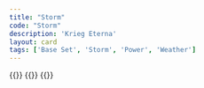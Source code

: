 ```yaml
---
title: "Storm"
code: "Storm"
description: 'Krieg Eterna'
layout: card
tags: ['Base Set', 'Storm', 'Power', 'Weather']
---
```

{{<card-detail-page code="Storm" artwork="The Storm on the Sea of Galilee by Rembrandt (1633)" book="The Wipers Times">}}
{{<card-detail-image file="mud.jpg" caption="Second Battle of Passchendaele - Field of Mud by William Rider-Rider">}}
{{</card-detail-page>}}